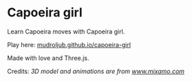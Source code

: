 # Capoeira girl

Learn Capoeira moves with Capoeira girl.

Play here: [mudroljub.github.io/capoeira-girl](https://mudroljub.github.io/capoeira-girl/)

Made with love and Three.js.

Credits: *3D model and animations are from www.mixamo.com*
